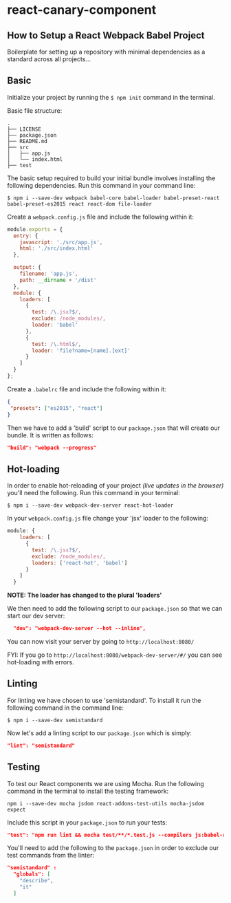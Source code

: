 # react-canary-component

## How to Setup a React Webpack Babel Project
Boilerplate for setting up a repository with minimal dependencies as a standard across all projects...

## Basic
Initialize your project by running the `$ npm init` command in the terminal.  

Basic file structure:
```
.
├── LICENSE
├── package.json
├── README.md
├── src
│   ├── app.js
│   └── index.html
├── test         
```


The basic setup required to build your initial bundle involves installing the following dependencies. Run this command in your command line:

`$ npm i --save-dev webpack babel-core babel-loader babel-preset-react babel-preset-es2015 react react-dom file-loader`

Create a `webpack.config.js` file and include the following within it:

```js
module.exports = {
  entry: {
    javascript: './src/app.js',
    html: './src/index.html'
  },

  output: {
    filename: 'app.js',
    path: __dirname + '/dist'
  },
  module: {
    loaders: [
      {
        test: /\.jsx?$/,
        exclude: /node_modules/,
        loader: 'babel'
      },
      {
        test: /\.html$/,
        loader: 'file?name=[name].[ext]'
      }
    ]
  }
};
```

Create a `.babelrc` file and include the following within it:
```json
{
 "presets": ["es2015", "react"]
}
```

Then we have to add a 'build' script to our `package.json` that will create our bundle. It is written as follows:

```json
"build": "webpack --progress"
```

## Hot-loading
In order to enable hot-reloading of your project _(live updates in the browser)_ you'll need the following. Run this command in your terminal:

`$ npm i --save-dev webpack-dev-server react-hot-loader`

In your `webpack.config.js` file change your 'jsx' loader to the following:

```js
module: {
    loaders: [
      {
        test: /\.jsx?$/,
        exclude: /node_modules/,
        loaders: ['react-hot', 'babel']
      }
    ]
  }
```
**NOTE: The loader has changed to the plural 'loaders'**

We then need to add the following script to our `package.json` so that we can start our dev server:

```json
  "dev": "webpack-dev-server --hot --inline",
```
You can now visit your server by going to `http://localhost:8080/`

FYI: If you go to `http://localhost:8080/webpack-dev-server/#/` you can see hot-loading with errors.

## Linting
For linting we have chosen to use 'semistandard'. To install it run the following command in the command line:

`$ npm i --save-dev semistandard`

Now let's add a linting script to our `package.json` which is simply:

```json
"lint": "semistandard"
```


## Testing

To test our React components we are using Mocha. Run the following command in the terminal to install the testing framework:

`npm i --save-dev mocha jsdom react-addons-test-utils mocha-jsdom expect`

Include this script in your `package.json` to run your tests:

```json
"test": "npm run lint && mocha test/**/*.test.js --compilers js:babel-register"
```
You'll need to add the following to the `package.json` in order to exclude our test commands from the linter:

```json
"semistandard" :
  "globals": [
    "describe",
    "it"
  ]
```
